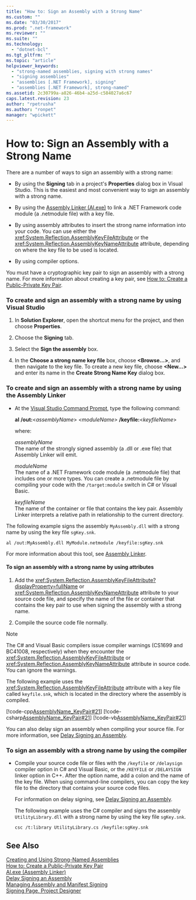 ```yaml
---
title: "How to: Sign an Assembly with a Strong Name"
ms.custom: ""
ms.date: "03/30/2017"
ms.prod: ".net-framework"
ms.reviewer: ""
ms.suite: ""
ms.technology: 
  - "dotnet-bcl"
ms.tgt_pltfrm: ""
ms.topic: "article"
helpviewer_keywords: 
  - "strong-named assemblies, signing with strong names"
  - "signing assemblies"
  - "assemblies [.NET Framework], signing"
  - "assemblies [.NET Framework], strong-named"
ms.assetid: 2c30799a-a826-46b4-a25d-c584027a6c67
caps.latest.revision: 23
author: "rpetrusha"
ms.author: "ronpet"
manager: "wpickett"
---
```

# How to: Sign an Assembly with a Strong Name
There are a number of ways to sign an assembly with a strong name:  
  
-   By using the **Signing** tab in a project's **Properties** dialog box in Visual Studio. This is the easiest and most convenient way to sign an assembly with a strong name.  
  
-   By using the [Assembly Linker (Al.exe)](../../../docs/framework/tools/al-exe-assembly-linker.md) to link a .NET Framework code module (a .netmodule file) with a key file.  
  
-   By using assembly attributes to insert the strong name information into your code. You can use either the <xref:System.Reflection.AssemblyKeyFileAttribute> or the <xref:System.Reflection.AssemblyKeyNameAttribute> attribute, depending on where the key file to be used is located.  
  
-   By using compiler options.  
  
 You must have a cryptographic key pair to sign an assembly with a strong name. For more information about creating a key pair, see [How to: Create a Public-Private Key Pair](../../../docs/framework/app-domains/how-to-create-a-public-private-key-pair.md).  
  
### To create and sign an assembly with a strong name by using Visual Studio  
  
1.  In **Solution Explorer**, open the shortcut menu for the project, and then choose **Properties**.  
  
2.  Choose the **Signing** tab.  
  
3.  Select the **Sign the assembly** box.  
  
4.  In the **Choose a strong name key file** box, choose **\<Browse…>**, and then navigate to the key file. To create a new key file, choose **\<New…>** and enter its name in the **Create Strong Name Key** dialog box.  
  
### To create and sign an assembly with a strong name by using the Assembly Linker  
  
-   At the [Visual Studio Command Prompt](../../../docs/framework/tools/developer-command-prompt-for-vs.md), type the following command:  
  
     **al** **/out:**\<*assemblyName*> *\<moduleName>* **/keyfile:**\<*keyfileName*>  
  
     where:  
  
     *assemblyName*  
     The name of the strongly signed assembly (a .dll or .exe file) that Assembly Linker will emit.  
  
     *moduleName*  
     The name of a .NET Framework code module (a .netmodule file) that includes one or more types. You can create a .netmodule file by compiling your code with the `/target:module` switch in C# or Visual Basic.  
  
     *keyfileName*  
     The name of the container or file that contains the key pair. Assembly Linker interprets a relative path in relationship to the current directory.  
  
 The following example signs the assembly `MyAssembly.dll` with a strong name by using the key file `sgKey.snk`.  
  
```  
al /out:MyAssembly.dll MyModule.netmodule /keyfile:sgKey.snk  
```  
  
 For more information about this tool, see [Assembly Linker](../../../docs/framework/tools/al-exe-assembly-linker.md).  
  
#### To sign an assembly with a strong name by using attributes  
  
1.  Add the <xref:System.Reflection.AssemblyKeyFileAttribute?displayProperty=fullName> or <xref:System.Reflection.AssemblyKeyNameAttribute> attribute to your source code file, and specify the name of the file or container that contains the key pair to use when signing the assembly with a strong name.  
  
2.  Compile the source code file normally.  
  
> [!NOTE]
>  The C# and Visual Basic compilers issue compiler warnings (CS1699 and BC41008, respectively) when they encounter the <xref:System.Reflection.AssemblyKeyFileAttribute> or <xref:System.Reflection.AssemblyKeyNameAttribute> attribute in source code. You can ignore the warnings.  
  
 The following example uses the <xref:System.Reflection.AssemblyKeyFileAttribute> attribute with a key file called `keyfile.snk`, which is located in the directory where the assembly is compiled.  
  
 [!code-cpp[AssemblyName_KeyPair#21](../../../samples/snippets/cpp/VS_Snippets_CLR/AssemblyName_KeyPair/CPP/keyfileattrib.cpp#21)]
 [!code-csharp[AssemblyName_KeyPair#21](../../../samples/snippets/csharp/VS_Snippets_CLR/AssemblyName_KeyPair/CS/keyfileattrib.cs#21)]
 [!code-vb[AssemblyName_KeyPair#21](../../../samples/snippets/visualbasic/VS_Snippets_CLR/AssemblyName_KeyPair/VB/keyfileattrib.vb#21)]  
  
 You can also delay sign an assembly when compiling your source file. For more information, see [Delay Signing an Assembly](../../../docs/framework/app-domains/delay-sign-assembly.md).  
  
### To sign an assembly with a strong name by using the compiler  
  
-   Compile your source code file or files with the `/keyfile` or `/delaysign` compiler option in C# and Visual Basic, or the `/KEYFILE` or `/DELAYSIGN` linker option in C++. After the option name, add a colon and the name of the key file. When using command-line compilers, you can copy the key file to the directory that contains your source code files.  
  
     For information on delay signing, see [Delay Signing an Assembly](../../../docs/framework/app-domains/delay-sign-assembly.md).  
  
     The following example uses the C# compiler and signs the assembly `UtilityLibrary.dll` with a strong name by using the key file `sgKey.snk`.  
  
    ```  
    csc /t:library UtilityLibrary.cs /keyfile:sgKey.snk  
    ```  
  
## See Also  
 [Creating and Using Strong-Named Assemblies](../../../docs/framework/app-domains/create-and-use-strong-named-assemblies.md)   
 [How to: Create a Public-Private Key Pair](../../../docs/framework/app-domains/how-to-create-a-public-private-key-pair.md)   
 [Al.exe (Assembly Linker)](../../../docs/framework/tools/al-exe-assembly-linker.md)   
 [Delay Signing an Assembly](../../../docs/framework/app-domains/delay-sign-assembly.md)   
 [Managing Assembly and Manifest Signing](/visualstudio/ide/managing-assembly-and-manifest-signing)   
 [Signing Page, Project Designer](https://msdn.microsoft.com/library/0k50fs3b)
